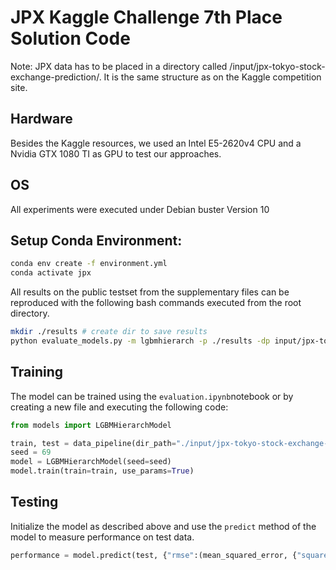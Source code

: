 # JPX Kaggle Challenge 7th Place Solution Code
Note: JPX data has to be placed in a directory called /input/jpx-tokyo-stock-exchange-prediction/. It is the same structure as on the Kaggle competition site. 
## Hardware
Besides the Kaggle resources, we used an Intel E5-2620v4 CPU and a Nvidia GTX 1080 TI as GPU to test our approaches.

## OS
All experiments were executed under Debian buster Version 10

## Setup Conda Environment:

```sh
conda env create -f environment.yml
conda activate jpx
```

All results on the public testset from the supplementary files can be reproduced with the following bash commands executed from the root directory.

```sh
mkdir ./results # create dir to save results
python evaluate_models.py -m lgbmhierarch -p ./results -dp input/jpx-tokyo-stock-exchange-prediction/
```

## Training 
The model can be trained using the `evaluation.ipynb`notebook or by creating a new file and executing the following code:

```py
from models import LGBMHierarchModel

train, test = data_pipeline(dir_path="./input/jpx-tokyo-stock-exchange-prediction")
seed = 69
model = LGBMHierarchModel(seed=seed)
model.train(train=train, use_params=True)
```

## Testing
Initialize the model as described above and use the `predict` method of the model to measure performance on test data.

```py
performance = model.predict(test, {"rmse":(mean_squared_error, {"squared":False})})
```
